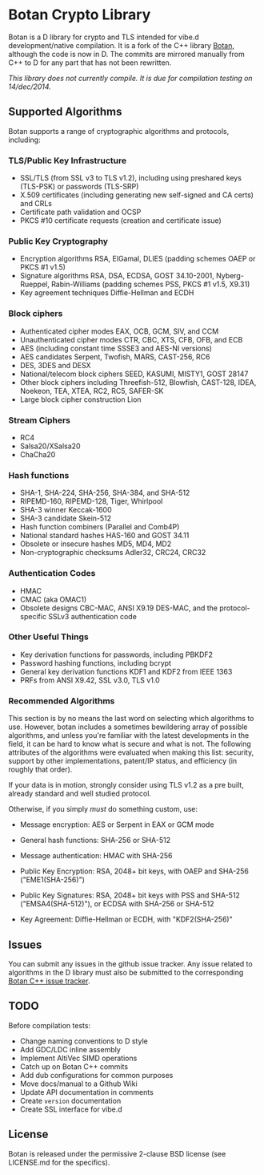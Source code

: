 Botan Crypto Library
====================

Botan is a D library for crypto and TLS intended for vibe.d development/native compilation. It is a fork of the C++ 
library [Botan](http://botan.randombit.net/), although the code is now in D. The commits are mirrored manually from 
C++ to D for any part that has not been rewritten.

*This library does not currently compile. It is due for compilation testing on 14/dec/2014.*

Supported Algorithms
--------------------

Botan supports a range of cryptographic algorithms and protocols,
including:

### TLS/Public Key Infrastructure

  * SSL/TLS (from SSL v3 to TLS v1.2), including using preshared
    keys (TLS-PSK) or passwords (TLS-SRP)
  * X.509 certificates (including generating new self-signed and CA
    certs) and CRLs
  * Certificate path validation and OCSP
  * PKCS #10 certificate requests (creation and certificate issue)

### Public Key Cryptography

  * Encryption algorithms RSA, ElGamal, DLIES
    (padding schemes OAEP or PKCS #1 v1.5)
  * Signature algorithms RSA, DSA, ECDSA, GOST 34.10-2001, Nyberg-Rueppel,
    Rabin-Williams (padding schemes PSS, PKCS #1 v1.5, X9.31)
  * Key agreement techniques Diffie-Hellman and ECDH

### Block ciphers

  * Authenticated cipher modes EAX, OCB, GCM, SIV, and CCM
  * Unauthenticated cipher modes CTR, CBC, XTS, CFB, OFB, and ECB
  * AES (including constant time SSSE3 and AES-NI versions)
  * AES candidates Serpent, Twofish, MARS, CAST-256, RC6
  * DES, 3DES and DESX
  * National/telecom block ciphers SEED, KASUMI, MISTY1, GOST 28147
  * Other block ciphers including Threefish-512, Blowfish, CAST-128, IDEA,
    Noekeon, TEA, XTEA, RC2, RC5, SAFER-SK
  * Large block cipher construction Lion

### Stream Ciphers

  * RC4
  * Salsa20/XSalsa20
  * ChaCha20

### Hash functions

  * SHA-1, SHA-224, SHA-256, SHA-384, and SHA-512
  * RIPEMD-160, RIPEMD-128, Tiger, Whirlpool
  * SHA-3 winner Keccak-1600
  * SHA-3 candidate Skein-512
  * Hash function combiners (Parallel and Comb4P)
  * National standard hashes HAS-160 and GOST 34.11
  * Obsolete or insecure hashes MD5, MD4, MD2
  * Non-cryptographic checksums Adler32, CRC24, CRC32

### Authentication Codes

  * HMAC
  * CMAC (aka OMAC1)
  * Obsolete designs CBC-MAC, ANSI X9.19 DES-MAC, and the
    protocol-specific SSLv3 authentication code

### Other Useful Things

  * Key derivation functions for passwords, including PBKDF2
  * Password hashing functions, including bcrypt
  * General key derivation functions KDF1 and KDF2 from IEEE 1363
  * PRFs from ANSI X9.42, SSL v3.0, TLS v1.0

### Recommended Algorithms

This section is by no means the last word on selecting which algorithms to
use.  However, botan includes a sometimes bewildering array of possible
algorithms, and unless you're familiar with the latest developments in the
field, it can be hard to know what is secure and what is not. The following
attributes of the algorithms were evaluated when making this list: security,
support by other implementations, patent/IP status, and efficiency (in
roughly that order).

If your data is in motion, strongly consider using TLS v1.2 as a pre built,
already standard and well studied protocol.

Otherwise, if you simply *must* do something custom, use:

* Message encryption: AES or Serpent in EAX or GCM mode

* General hash functions: SHA-256 or SHA-512

* Message authentication: HMAC with SHA-256

* Public Key Encryption: RSA, 2048+ bit keys, with OAEP and SHA-256
  ("EME1(SHA-256)")

* Public Key Signatures: RSA, 2048+ bit keys with PSS and SHA-512
  ("EMSA4(SHA-512)"), or ECDSA with SHA-256 or SHA-512

* Key Agreement: Diffie-Hellman or ECDH, with "KDF2(SHA-256)"

Issues
------

You can submit any issues in the github issue tracker. Any issue related to algorithms in the D library must also be
submitted to the corresponding [Botan C++ issue tracker](https://github.com/randombit/botan/issues).

TODO
----

Before compilation tests:

- Change naming conventions to D style
- Add GDC/LDC inline assembly
- Implement AltiVec SIMD operations
- Catch up on Botan C++ commits
- Add dub configurations for common purposes
- Move docs/manual to a Github Wiki
- Update API documentation in comments
- Create `version` documentation
- Create SSL interface for vibe.d

License
-------

Botan is released under the permissive 2-clause BSD license (see LICENSE.md for the specifics).
